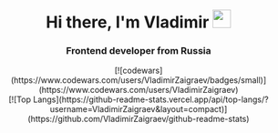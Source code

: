<h1 align="center">Hi there, I'm Vladimir
<img src="https://github.com/blackcater/blackcater/raw/main/images/Hi.gif" height="32"/></h1>
<h3 align="center">Frontend developer from Russia</h3>
<div align="center">[![codewars](https://www.codewars.com/users/VladimirZaigraev/badges/small)](https://www.codewars.com/users/VladimirZaigraev)</div>
<div align="center">[![Top Langs](https://github-readme-stats.vercel.app/api/top-langs/?username=VladimirZaigraev&layout=compact)](https://github.com/VladimirZaigraev/github-readme-stats)</div>

